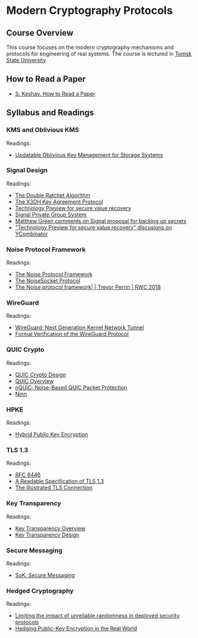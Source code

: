 # Modern Cryptography Protocols

## Course Overview
This course focuses on the modern cryptography mechanisms and protocols for engineering of real systems.
The course is lectured in [Tomsk State University](http://en.tsu.ru).

## How to Read a Paper
* [S. Keshav. How to Read a Paper](https://web.stanford.edu/class/ee384m/Handouts/HowtoReadPaper.pdf)

## Syllabus and Readings

### KMS and Oblivious KMS

Readings:
* [Updatable Oblivious Key Management for Storage Systems](https://eprint.iacr.org/2019/1275.pdf)

### Signal Design

Readings:
* [The Double Ratchet Algorithm](https://signal.org/docs/specifications/doubleratchet/)
* [The X3DH Key Agreement Protocol](https://signal.org/docs/specifications/x3dh/)
* [Technology Preview for secure value recovery](https://signal.org/blog/secure-value-recovery/)
* [Signal Private Group System](https://signal.org/blog/signal-private-group-system/)
* [Matthew Green comments on Signal proposal for backing up secrets](https://twitter.com/matthew_d_green/status/1207753119729430529?s=09)
* ["Technology Preview for secure value recovery" discusions on YCombinator](https://news.ycombinator.com/item?id=21838413)

### Noise Protocol Framework

Readings:  
* [The Noise Protocol Framework](http://www.noiseprotocol.org/noise.html)
* [The NoiseSocket Protocol](http://www.noiseprotocol.org/specs/noisesocket.html)
* [The Noise protocol framework| | Trevor Perrin | RWC 2018](https://www.youtube.com/watch?v=3gipxdJ22iM)

### WireGuard

Readings:  
* [WireGuard: Next Generation Kernel Network Tunnel](https://www.wireguard.com/papers/wireguard.pdf)
* [Formal Verification of the WireGuard Protocol](https://www.wireguard.com/papers/wireguard-formal-verification.pdf) 

### QUIC Crypto

Readings:
* [QUIC Crypto Design](https://docs.google.com/document/d/1g5nIXAIkN_Y-7XJW5K45IblHd_L2f5LTaDUDwvZ5L6g/edit?usp=drivesdk)
* [QUIC Overview](https://docs.google.com/document/d/1gY9-YNDNAB1eip-RTPbqphgySwSNSDHLq9D5Bty4FSU)
* [nQUIC: Noise-Based QUIC Packet Protection](nquic.pdf)
* [Ninn](https://github.com/rot256/ninn)

### HPKE

Readings:
* [Hybrid Public Key Encryption](https://tools.ietf.org/html/draft-irtf-cfrg-hpke-00)

### TLS 1.3

Readings:  
* [RFC 8446](https://www.rfc-editor.org/rfc/pdfrfc/rfc8446.txt.pdf)
* [A Readable Specification of TLS 1.3](https://www.davidwong.fr/tls13/)
* [The Illustrated TLS Connection](https://tls13.ulfheim.net/)

### Key Transparency

Readings:
* [Key Transparency Overview](https://github.com/google/keytransparency/blob/master/docs/overview.md)
* [Key Transparency Design](https://github.com/google/keytransparency/blob/master/docs/design.md)

### Secure Messaging

Readings:
* [SoK: Secure Messaging](cacr2015-02.pdf)

### Hedged Cryptography

Readings:
* [Limiting the impact of unreliable randomness in deployed security protocols](https://eprint.iacr.org/2018/1057)
* [Hedging Public-Key Encryption in the Real World](https://eprint.iacr.org/2017/510)
